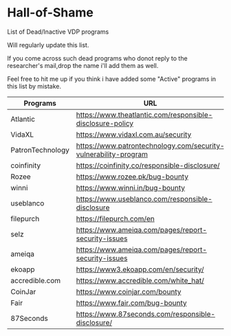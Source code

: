 # Hall-of-Shame
List of Dead/Inactive VDP programs 


Will regularly update this list.

If you come across such dead programs who donot reply to the researcher's mail,drop the name i'll add them as well.

Feel free to hit me up if you think i have added some "Active" programs in this list by mistake.

| Programs| URL |
| --- | --- |
|Atlantic| https://www.theatlantic.com/responsible-disclosure-policy |
|VidaXL | https://www.vidaxl.com.au/security|
|PatronTechnology|https://www.patrontechnology.com/security-vulnerability-program|
|coinfinity|https://coinfinity.co/responsible-disclosure/|
|Rozee|https://www.rozee.pk/bug-bounty|
|winni|https://www.winni.in/bug-bounty|
|useblanco|https://www.useblanco.com/responsible-disclosure|
|filepurch|https://filepurch.com/en|
|selz|https://www.ameiqa.com/pages/report-security-issues|
|ameiqa|https://www.ameiqa.com/pages/report-security-issues|
|ekoapp|https://www3.ekoapp.com/en/security/ |
|accredible.com|https://www.accredible.com/white_hat/|
|CoinJar|https://www.coinjar.com/bounty|
|Fair|https://www.fair.com/bug-bounty|
|87Seconds|https://www.87seconds.com/responsible-disclosure/|

